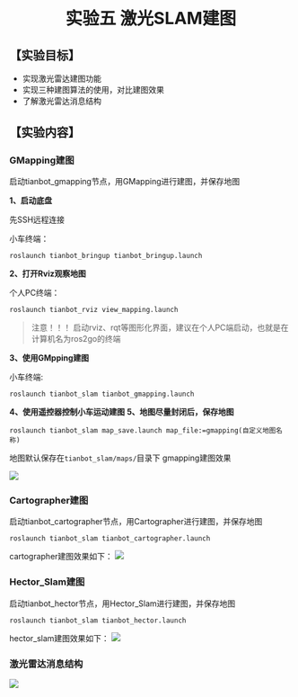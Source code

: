 <p style="font-size:30px; font-weight:bolder; text-align:center ">实验五 激光SLAM建图</p>

## **【实验目标】**
* 实现激光雷达建图功能
* 实现三种建图算法的使用，对比建图效果
* 了解激光雷达消息结构

## **【实验内容】**


### **GMapping建图**
启动tianbot_gmapping节点，用GMapping进行建图，并保存地图

**1、启动底盘**

先SSH远程连接

小车终端：

```shell
roslaunch tianbot_bringup tianbot_bringup.launch
```
**2、打开Rviz观察地图**

个人PC终端：

```shell
roslaunch tianbot_rviz view_mapping.launch
```
>注意！！！
启动rviz、rqt等图形化界面，建议在个人PC端启动，也就是在计算机名为ros2go的终端

**3、使用GMpping建图**

小车终端:

```shell
roslaunch tianbot_slam tianbot_gmapping.launch
```
**4、使用遥控器控制小车运动建图**
**5、地图尽量封闭后，保存地图**

```shell
roslaunch tianbot_slam map_save.launch map_file:=gmapping(自定义地图名称)
```
地图默认保存在`tianbot_slam/maps/`目录下
gmapping建图效果

![](https://tianbot-pic.oss-cn-beijing.aliyuncs.com/tianbot/202110212122213.webp)

### **Cartographer建图**
启动tianbot_cartographer节点，用Cartographer进行建图，并保存地图

```shell
roslaunch tianbot_slam tianbot_cartographer.launch
```
cartographer建图效果如下：
![](https://tianbot-pic.oss-cn-beijing.aliyuncs.com/tianbot/202110212122969.webp)

### **Hector_Slam建图**
启动tianbot_hector节点，用Hector_Slam进行建图，并保存地图
```shell
roslaunch tianbot_slam tianbot_hector.launch
```
hector_slam建图效果如下：
![](https://tianbot-pic.oss-cn-beijing.aliyuncs.com/tianbot/202110212122964.webp)

### **激光雷达消息结构**
![](https://tianbot-pic.oss-cn-beijing.aliyuncs.com/tianbot/202110212122606.webp)

